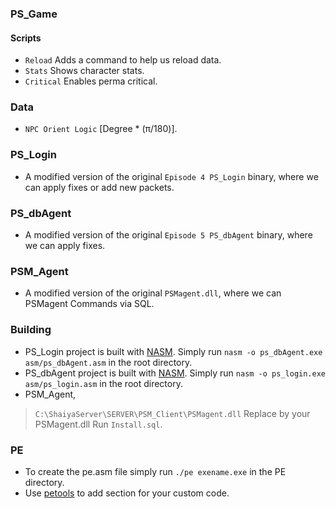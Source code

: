 ### PS_Game
#### Scripts
- `Reload` Adds a command to help us reload data.
- `Stats` Shows character stats.
- `Critical` Enables perma critical.
### Data
- `NPC Orient Logic` [Degree * (π/180)].
### PS_Login
- A modified version of the original `Episode 4 PS_Login` binary, where we can apply fixes or add new packets.
### PS_dbAgent
- A modified version of the original `Episode 5 PS_dbAgent` binary, where we can apply fixes.
### PSM_Agent
- A modified version of the original `PSMagent.dll`, where we can PSMagent Commands via SQL.
### Building
- PS_Login project is built with  [NASM]. Simply run `nasm -o ps_dbAgent.exe asm/ps_dbAgent.asm` in the root directory.
- PS_dbAgent project is built with [NASM]. Simply run `nasm -o ps_login.exe asm/ps_login.asm` in the root directory.
- PSM_Agent,
> `C:\ShaiyaServer\SERVER\PSM_Client\PSMagent.dll` Replace by your PSMagent.dll
> Run `Install.sql`.
### PE
- To create the pe.asm file simply run `./pe exename.exe` in the PE directory.
- Use [petools] to add section for your custom code.

[petools]:https://github.com/petoolse/petools
[NASM]:https://nasm.us/
[Visual Studio]:https://visualstudio.microsoft.com
